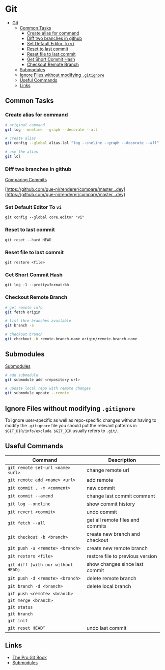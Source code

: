 # Git

- [Git](#git)
  - [Common Tasks](#common-tasks)
    - [Create alias for command](#create-alias-for-command)
    - [Diff two branches in github](#diff-two-branches-in-github)
    - [Set Default Editor To `vi`](#set-default-editor-to-vi)
    - [Reset to last commit](#reset-to-last-commit)
    - [Reset file to last commit](#reset-file-to-last-commit)
    - [Get Short Commit Hash](#get-short-commit-hash)
    - [Checkout Remote Branch](#checkout-remote-branch)
  - [Submodules](#submodules)
  - [Ignore Files without modifying `.gitignore`](#ignore-files-without-modifying-gitignore)
  - [Useful Commands](#useful-commands)
  - [Links](#links)


## Common Tasks

### Create alias for command

```bash
# original command
git log --oneline --graph --decorate --all

# create alias
git config --global alias.lol "log --oneline --graph --decorate --all"

# use the alias
git lol
```

### Diff two branches in github

[Comparing Commits](https://docs.github.com/en/pull-requests/committing-changes-to-your-project/viewing-and-comparing-commits/comparing-commits)

[https://github.com/gue-ni/renderer/compare/master...dev](https://github.com/gue-ni/renderer/compare/master...dev)

### Set Default Editor To `vi`

`git config --global core.editor "vi"`

### Reset to last commit

`git reset --hard HEAD`

### Reset file to last commit

`git restore <file>`

### Get Short Commit Hash

`git log -1 --pretty=format:%h`

### Checkout Remote Branch

```bash
# get remote info
git fetch origin

# list thre branches available
git branch -a

# checkout branch
git checkout -b remote-branch-name origin/remote-branch-name
```

## Submodules

[Submodules](https://git-scm.com/book/en/v2/Git-Tools-Submodules)

```bash
# add submodule
git submodule add <repository url>

# update local repo with remote changes
git submodule update --remote
```

## Ignore Files without modifying `.gitignore`

To ignore user-specific as well as repo-specific changes without having to modify the
`.gitignore` file you should put the relevant patterns in `$GIT_DIR/info/exclude`.
`$GIT_DIR` usually refers to `.git/`.

## Useful Commands

| Command                            | Description                      |
| ---------------------------------- | -------------------------------- |
| `git remote set-url <name> <url>`  | change remote url                |
| `git remote add <name> <url>`      | add remote                       |
| `git commit . -m <comment>`        | new commit                       |
| `git commit --amend`               | change last commit comment       |
| `git log --oneline`                | show commit history              |
| `git revert <commit>`              | undo commit                      |
| `git fetch --all`                  | get all remote files and commits |
| `git checkout -b <branch>`         | create new branch and checkout   |
| `git push -u <remote> <branch>`    | create new remote branch         |
| `git restore <file>`               | restore file to previous version |
| `git diff (with our without HEAD)` | show changes since last commit   |
| `git push -d <remote> <branch>`    | delete remote branch             |
| `git branch -d <branch>`           | delete local branch              |
| `git push <remote> <branch>`       |                                  |
| `git merge <branch>`               |                                  |
| `git status`                       |                                  |
| `git branch`                       |                                  |
| `git init`                         |                                  |
| `git reset HEAD^`                  | undo last commit                 |

## Links

- [The Pro Git Book](https://git-scm.com/book/en/v2)
- [Submodules](https://git-scm.com/book/en/v2/Git-Tools-Submodules)
